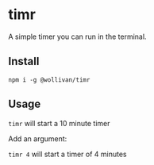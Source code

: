 # timr

A simple timer you can run in the terminal.

## Install

`npm i -g @wollivan/timr`

## Usage

`timr` will start a 10 minute timer

Add an argument:

`timr 4` will start a timer of 4 minutes